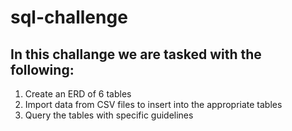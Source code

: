 # sql-challenge

## In this challange we are tasked with the following:

1. Create an ERD of 6 tables
2. Import data from CSV files to insert into the appropriate tables
3. Query the tables with specific guidelines
